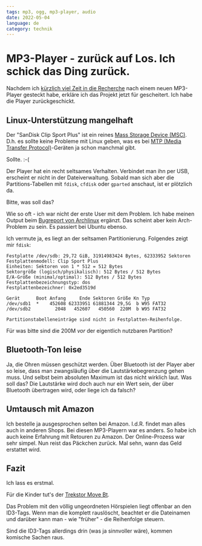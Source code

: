 ```yaml
---
tags: mp3, ogg, mp3-player, audio
date: 2022-05-04
language: de
category: technik
---
```


# MP3-Player - zurück auf Los. Ich schick das Ding zurück.

Nachdem ich [kürzlich viel Zeit in die Recherche](/posts/2022/04/27/mp3player-difficulties.md) nach einem neuen MP3-Player gesteckt habe, erkläre ich das Projekt jetzt für gescheitert. Ich habe die Player zurückgeschickt.

## Linux-Unterstützung mangelhaft

Der "SanDisk Clip Sport Plus" ist ein reines [Mass Storage Device (MSC)](https://en.wikipedia.org/wiki/USB_mass_storage_device_class). D.h. es sollte keine Probleme mit Linux geben, was es bei [MTP (Media Transfer Protocol)](https://en.wikipedia.org/wiki/Media_Transfer_Protocol)-Geräten ja schon manchmal gibt.

Sollte. :-(

Der Player hat ein recht seltsames Verhalten. Verbindet man ihn per USB, erscheint er nicht in der Dateiverwaltung. Sobald man sich aber die Partitions-Tabellen mit `fdisk`, `cfdisk` oder `gparted` anschaut, ist er plötzlich da.

Bitte, was soll das?

Wie so oft - ich war nicht der erste User mit dem Problem. Ich habe meinen Output beim [Bugreport von Archlinux](https://bbs.archlinux.org/viewtopic.php?pid=2034108#p2034108) ergänzt. Das scheint aber kein Arch-Problem zu sein. Es passiert bei Ubuntu ebenso.

Ich vermute ja, es liegt an der seltsamen Partitionierung. Folgendes zeigt mir `fdisk`:

```
Festplatte /dev/sdb: 29,72 GiB, 31914983424 Bytes, 62333952 Sektoren
Festplattenmodell: Clip Sport Plus
Einheiten: Sektoren von 1 * 512 = 512 Bytes
Sektorgröße (logisch/physikalisch): 512 Bytes / 512 Bytes
E/A-Größe (minimal/optimal): 512 Bytes / 512 Bytes
Festplattenbezeichnungstyp: dos
Festplattenbezeichner: 0x2ed3519d

Gerät      Boot Anfang     Ende Sektoren Größe Kn Typ
/dev/sdb1  *    452608 62333951 61881344 29,5G  b W95 FAT32
/dev/sdb2         2048   452607   450560  220M  b W95 FAT32

Partitionstabelleneinträge sind nicht in Festplatten-Reihenfolge.
```

Für was bitte sind die 200M _vor_ der eigentlich nutzbaren Partition?

## Bluetooth-Ton leise

Ja, die Ohren müssen geschützt werden. Über Bluetooth ist der Player aber so leise, dass man zwangsläufig über die Lautstärkebegrenzung gehen muss. Und selbst beim absoluten Maximum ist das nicht wirklich laut. Was soll das? Die Lautstärke wird doch auch nur ein Wert sein, der über Bluetooth übertragen wird, oder liege ich da falsch?

## Umtausch mit Amazon

Ich bestelle ja ausgesprochen selten bei Amazon. I.d.R. findet man alles auch in anderen Shops. Bei diesen MP3-Playern war es anders. So habe ich auch keine Erfahrung mit Retouren zu Amazon. Der Online-Prozess war sehr simpel. Nun reist das Päckchen zurück. Mal sehn, wann das Geld erstattet wird.

## Fazit

Ich lass es erstmal.

Für die Kinder tut's der [Trekstor Move Bt](https://www.trekstor.de/produkte/mp3-player/detail-mp3-player/product/move-bt.html).

Das Problem mit den völlig ungeordneten Hörspielen liegt offenbar an den ID3-Tags. Wenn man die komplett rauslöscht, beachtet er die Dateinamen und darüber kann man - wie "früher" - die Reihenfolge steuern.

Sind die ID3-Tags allerdings drin (was ja sinnvoller wäre), kommen komische Sachen raus.
